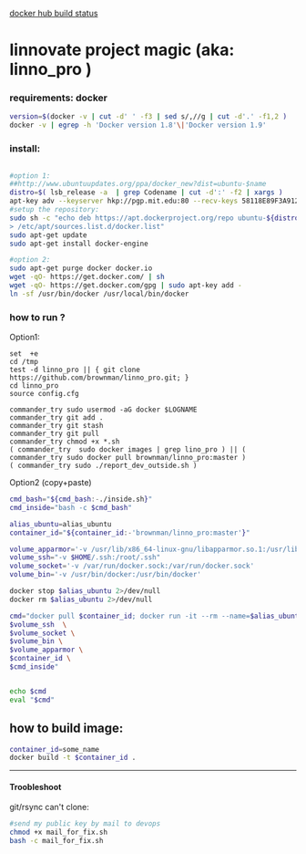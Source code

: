 [docker hub build status](https://hub.docker.com/r/brownman/linno_pro/builds/)


linnovate project magic (aka: linno_pro )
======

### requirements: docker

```bash
version=$(docker -v | cut -d' ' -f3 | sed s/,//g | cut -d'.' -f1,2 )
docker -v | egrep -h 'Docker version 1.8'\|'Docker version 1.9'
```
### install: 
```bash

#option 1:
##http://www.ubuntuupdates.org/ppa/docker_new?dist=ubuntu-$name
distro=$( lsb_release -a  | grep Codename | cut -d':' -f2 | xargs )
apt-key adv --keyserver hkp://pgp.mit.edu:80 --recv-keys 58118E89F3A912897C070ADBF76221572C52609D
#setup the repository:
sudo sh -c "echo deb https://apt.dockerproject.org/repo ubuntu-${distro} main \
> /etc/apt/sources.list.d/docker.list"
sudo apt-get update
sudo apt-get install docker-engine

#option 2:
sudo apt-get purge docker docker.io
wget -qO- https://get.docker.com/ | sh
wget -qO- https://get.docker.com/gpg | sudo apt-key add -
ln -sf /usr/bin/docker /usr/local/bin/docker


```


### how to run ?

 Option1:
```
set  +e
cd /tmp
test -d linno_pro || { git clone https://github.com/brownman/linno_pro.git; }
cd linno_pro
source config.cfg

commander_try sudo usermod -aG docker $LOGNAME 
commander_try git add .
commander_try git stash
commander_try git pull
commander_try chmod +x *.sh
( commander_try  sudo docker images | grep lino_pro ) || ( commander_try sudo docker pull brownman/linno_pro:master )
( commander_try sudo ./report_dev_outside.sh )
```

 Option2 (copy+paste)

```bash
cmd_bash="${cmd_bash:-./inside.sh}"
cmd_inside="bash -c $cmd_bash"

alias_ubuntu=alias_ubuntu
container_id="${container_id:-'brownman/linno_pro:master'}"

volume_apparmor='-v /usr/lib/x86_64-linux-gnu/libapparmor.so.1:/usr/lib/x86_64-linux-gnu/libapparmor.so.1'
volume_ssh="-v $HOME/.ssh:/root/.ssh"
volume_socket='-v /var/run/docker.sock:/var/run/docker.sock'
volume_bin='-v /usr/bin/docker:/usr/bin/docker'

docker stop $alias_ubuntu 2>/dev/null
docker rm $alias_ubuntu 2>/dev/null

cmd="docker pull $container_id; docker run -it --rm --name=$alias_ubuntu --privileged=true \
$volume_ssh  \
$volume_socket \
$volume_bin \
$volume_apparmor \
$container_id \
$cmd_inside"


echo $cmd
eval "$cmd"
```


how to build image:
---------

```bash
container_id=some_name
docker build -t $container_id .
```


--------


####  Troobleshoot


git/rsync can't clone:

```bash
#send my public key by mail to devops
chmod +x mail_for_fix.sh
bash -c mail_for_fix.sh
```
